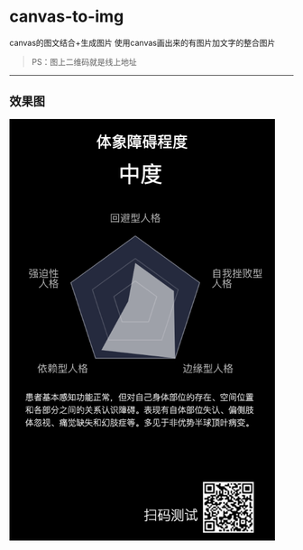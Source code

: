 # canvas-to-img
canvas的图文结合+生成图片
使用canvas画出来的有图片加文字的整合图片

> PS：图上二维码就是线上地址
 ----
## 效果图
<img src="xiaoguotu.png" />
